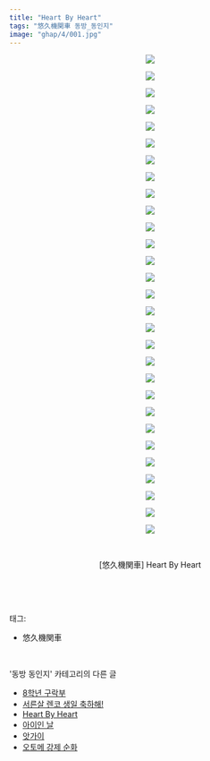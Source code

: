 ```yaml
---
title: "Heart By Heart"
tags: "悠久機関車 동방_동인지"
image: "ghap/4/001.jpg"
---
```

<div class="article">
<p style="text-align: center; clear: none; float: none;"><img src="{{ site.nasurl }}/ghap/4/001.jpg"/></p>
<p style="text-align: center; clear: none; float: none;"><img src="{{ site.nasurl }}/ghap/4/002.jpg"/></p>
<p style="text-align: center; clear: none; float: none;"><img src="{{ site.nasurl }}/ghap/4/003.jpg"/></p>
<p style="text-align: center; clear: none; float: none;"><img src="{{ site.nasurl }}/ghap/4/004.jpg"/></p>
<p style="text-align: center; clear: none; float: none;"><img src="{{ site.nasurl }}/ghap/4/005.jpg"/></p>
<p style="text-align: center; clear: none; float: none;"><img src="{{ site.nasurl }}/ghap/4/006.jpg"/></p>
<p style="text-align: center; clear: none; float: none;"><img src="{{ site.nasurl }}/ghap/4/007.jpg"/></p>
<p style="text-align: center; clear: none; float: none;"><img src="{{ site.nasurl }}/ghap/4/008.jpg"/></p>
<p style="text-align: center; clear: none; float: none;"><img src="{{ site.nasurl }}/ghap/4/009.jpg"/></p>
<p style="text-align: center; clear: none; float: none;"><img src="{{ site.nasurl }}/ghap/4/010.jpg"/></p>
<p style="text-align: center; clear: none; float: none;"><img src="{{ site.nasurl }}/ghap/4/011.jpg"/></p>
<p style="text-align: center; clear: none; float: none;"><img src="{{ site.nasurl }}/ghap/4/012.jpg"/></p>
<p style="text-align: center; clear: none; float: none;"><img src="{{ site.nasurl }}/ghap/4/013.jpg"/></p>
<p style="text-align: center; clear: none; float: none;"><img src="{{ site.nasurl }}/ghap/4/014.jpg"/></p>
<p style="text-align: center; clear: none; float: none;"><img src="{{ site.nasurl }}/ghap/4/015.jpg"/></p>
<p style="text-align: center; clear: none; float: none;"><img src="{{ site.nasurl }}/ghap/4/016.jpg"/></p>
<p style="text-align: center; clear: none; float: none;"><img src="{{ site.nasurl }}/ghap/4/017.jpg"/></p>
<p style="text-align: center; clear: none; float: none;"><img src="{{ site.nasurl }}/ghap/4/018.jpg"/></p>
<p style="text-align: center; clear: none; float: none;"><img src="{{ site.nasurl }}/ghap/4/019.jpg"/></p>
<p style="text-align: center; clear: none; float: none;"><img src="{{ site.nasurl }}/ghap/4/020.jpg"/></p>
<p style="text-align: center; clear: none; float: none;"><img src="{{ site.nasurl }}/ghap/4/021.jpg"/></p>
<p style="text-align: center; clear: none; float: none;"><img src="{{ site.nasurl }}/ghap/4/022.jpg"/></p>
<p style="text-align: center; clear: none; float: none;"><img src="{{ site.nasurl }}/ghap/4/023.jpg"/></p>
<p style="text-align: center; clear: none; float: none;"><img src="{{ site.nasurl }}/ghap/4/024.jpg"/></p>
<p style="text-align: center; clear: none; float: none;"><img src="{{ site.nasurl }}/ghap/4/025.jpg"/></p>
<p style="text-align: center; clear: none; float: none;"><img src="{{ site.nasurl }}/ghap/4/026.jpg"/></p>
<p style="text-align: center; clear: none; float: none;"><img src="{{ site.nasurl }}/ghap/4/027.jpg"/></p>
<p style="text-align: center; clear: none; float: none;"><img src="{{ site.nasurl }}/ghap/4/028.jpg"/></p>
<p style="text-align: center; clear: none; float: none;"><img src="{{ site.nasurl }}/ghap/4/029.jpg"/></p>
<p style="text-align: center; clear: none; float: none;"><br/></p>
<p style="text-align: center; clear: none; float: none;">[悠久機関車] Heart By Heart</p>
<p><br/></p>
</div><br/>
<div class="tagTrail">
<p>태그: </p>
<ul>
<li>悠久機関車</li>
</ul>
</div><br/>
<div class="another">
<p>'동방 동인지' 카테고리의 다른 글</p>
<ul>
<li><a href="/2016-06-16-ghap_6">8학년 구락부</a></li>
<li><a href="/2016-06-16-ghap_5">서른살 렌코 생일 축하해!</a></li>
<li><a href="/2016-06-16-ghap_4">Heart By Heart</a></li>
<li><a href="/2016-06-16-ghap_3">아이인 날</a></li>
<li><a href="/2016-06-16-ghap_2">앗가이</a></li>
<li><a href="/2016-06-16-ghap_1">오토메 강제 순화</a></li>
</ul>
</div><br/>
<div class="cb_module cb_fluid">
<div class="cb_wrt cb_profile">
</div><!-- commentList close -->
</div><br/>
